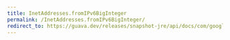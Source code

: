 ```yaml
---
title: InetAddresses.fromIPv6BigInteger
permalink: /InetAddresses.fromIPv6BigInteger/
redirect_to: https://guava.dev/releases/snapshot-jre/api/docs/com/google/common/net/InetAddresses.html#fromIPv6BigInteger-java.math.BigInteger-
---
```

